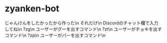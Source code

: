 # zyanken-bot
じゃんけんをしたかったから作った\n
それだけ\n
Discordのチャット欄で入力してね\n
?zg\n
ユーザーがグーを出すコマンド\n
?zt\n
ユーザーがチョキを出すコマンド\n
?zp\n
ユーザーがパーを出すコマンド\n

